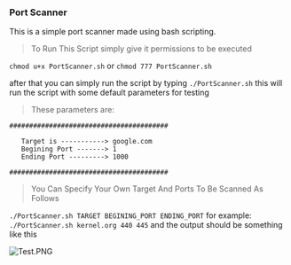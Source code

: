 ### Port Scanner
This is a simple port scanner made using bash scripting.

> To  Run This Script simply give it permissions to be executed

``` chmod u+x PortScanner.sh ```
or
``` chmod 777 PortScanner.sh ```

after that you can simply run the script by typing
` ./PortScanner.sh `
this will run the script with some default parameters for testing 
>These parameters are:

```
########################################

   Target is -----------> google.com
   Begining Port -------> 1
   Ending Port ---------> 1000

########################################
```
>You Can Specify Your Own Target And Ports To Be Scanned As Follows

`./PortScanner.sh TARGET BEGINING_PORT ENDING_PORT`
for example:
`./PortScanner.sh kernel.org 440 445`
and the output should be something like this 

![Test.PNG](/_resources/Test.PNG)


